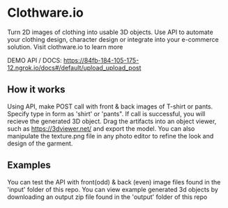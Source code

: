 # Clothware.io
Turn 2D images of clothing into usable 3D objects. Use API to automate your clothing design, character design or integrate into your e-commerce solution. Visit clothware.io to learn more

DEMO API / DOCS: https://84fb-184-105-175-12.ngrok.io/docs#/default/upload_upload_post

## How it works 

Using API, make POST call with front & back images of T-shirt or pants. Specify type in form as 'shirt' or 'pants". 
If call is successful, you will recieve the generated 3D object. 
Drag the artifacts into an object viewer, such as https://3dviewer.net/ and export the model. 
You can also manipulate the texture.png file in any photo editor to refine the look and design of the garment.

## Examples

You can test the API with front(odd) & back (even) image files found in the 'input' folder of this repo. You can view example generated 3d objects by downloading an output zip file found in the 'output' folder of this repo
